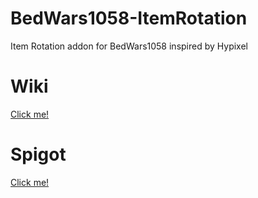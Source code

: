 # BedWars1058-ItemRotation
Item Rotation addon for BedWars1058 inspired by Hypixel

# Wiki
[Click me!]()
# Spigot
[Click me!]()
